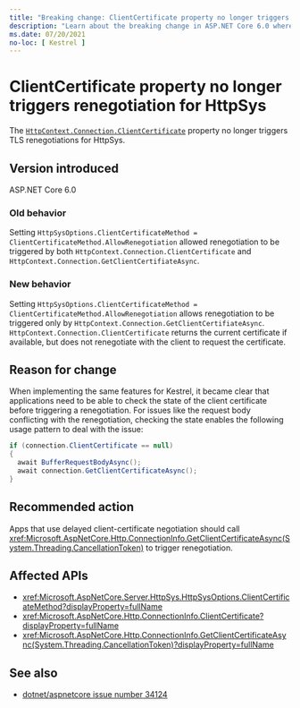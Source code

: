```yaml
---
title: "Breaking change: ClientCertificate property no longer triggers renegotiation for HttpSys"
description: "Learn about the breaking change in ASP.NET Core 6.0 where the ClientCertificate property no longer triggers renegotiation for HttpSys."
ms.date: 07/20/2021
no-loc: [ Kestrel ]
---
```

# ClientCertificate property no longer triggers renegotiation for HttpSys

The [`HttpContext.Connection.ClientCertificate`](xref:Microsoft.AspNetCore.Http.ConnectionInfo.ClientCertificate?displayProperty=nameWithType) property no longer triggers TLS renegotiations for HttpSys.

## Version introduced

ASP.NET Core 6.0

### Old behavior

Setting `HttpSysOptions.ClientCertificateMethod = ClientCertificateMethod.AllowRenegotiation` allowed renegotiation to be triggered by both `HttpContext.Connection.ClientCertificate` and `HttpContext.Connection.GetClientCertifiateAsync`.

### New behavior

Setting `HttpSysOptions.ClientCertificateMethod = ClientCertificateMethod.AllowRenegotiation` allows renegotiation to be triggered only by `HttpContext.Connection.GetClientCertifiateAsync`. `HttpContext.Connection.ClientCertificate` returns the current certificate if available, but does not renegotiate with the client to request the certificate.

## Reason for change

When implementing the same features for Kestrel, it became clear that applications need to be able to check the state of the client certificate before triggering a renegotiation. For issues like the request body conflicting with the renegotiation, checking the state enables the following usage pattern to deal with the issue:

```csharp
if (connection.ClientCertificate == null)
{
  await BufferRequestBodyAsync();
  await connection.GetClientCertificateAsync();
}
```

## Recommended action

Apps that use delayed client-certificate negotiation should call <xref:Microsoft.AspNetCore.Http.ConnectionInfo.GetClientCertificateAsync(System.Threading.CancellationToken)> to trigger renegotiation.

## Affected APIs

- <xref:Microsoft.AspNetCore.Server.HttpSys.HttpSysOptions.ClientCertificateMethod?displayProperty=fullName>
- <xref:Microsoft.AspNetCore.Http.ConnectionInfo.ClientCertificate?displayProperty=fullName>
- <xref:Microsoft.AspNetCore.Http.ConnectionInfo.GetClientCertificateAsync(System.Threading.CancellationToken)?displayProperty=fullName>

## See also

- [dotnet/aspnetcore issue number 34124](https://github.com/dotnet/aspnetcore/issues/34124)

<!--

## Category

ASP.NET Core

## Affected APIs

Not detectable via API analysis

-->
